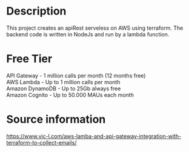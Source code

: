 # Description

This project creates an apiRest serveless on AWS using terraform.
The backend code is written in NodeJs and run by a lambda function.

# Free Tier
API Gateway - 1 million calls per month (12 months free)  
AWS Lambda - Up to 1 million calls per month  
Amazon DynamoDB - Up to 25Gb always free  
Amazon Cognito - Up to 50.000 MAUs each month  

# Source information

https://www.vic-l.com/aws-lamba-and-api-gateway-integration-with-terraform-to-collect-emails/



